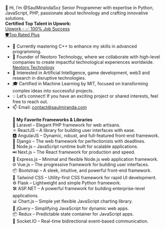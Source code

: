 👋 Hi, I’m @SaulMirandaSxz
Senior Programmer with expertise in Python, JavaScript, PHP, passionate about technology and crafting innovative solutions.
<br>
<strong>Certified Top Talent in Upwork:<br></strong>
<a target="_blank" href="https://www.upwork.com/freelancers/sauldanielmiranda"> 
Upwork - ✅ 100% Job Success <br> 🛡️Top Rated Plus </a>

- 🌱 Currently mastering C++ to enhance my skills in advanced programming.<br>
- 🚀 Founder of Neotoro Technology, where we collaborate with high-level companies to create impactful technological experiences worldwide. <br>
<a href="https://www.neotorotech.com/"> Neotoro Technology </a><br>
- 🤖 Interested in Artificial Intelligence, game development, web3 and research in disruptive technologies.<br>
- 🎓 Certified in Machine Learning by MIT, focused on transforming complex ideas into successful projects.<br>
- 💡 Let’s connect! If you have an exciting project or shared interests, feel free to reach out.
- 📫 Email: contact@saulmiranda.com
<br><br>
<strong>🚀 My Favorite Frameworks & Libraries </strong><br>
🐘 Laravel – Elegant PHP framework for web artisans. <br>
⚛️ ReactJS – A library for building user interfaces with ease. <br>
🅰️ AngularJS – Dynamic, robust, and full-featured front-end framework. <br>
🐍 Django – The web framework for perfectionists with deadlines. <br>
🌲 Node.js – JavaScript runtime built for scalable applications. <br>
⏭️ Next.js – The React framework for production and speed. <br>
🚦 Express.js – Minimal and flexible Node.js web application framework. <br>
🌐 Vue.js – The progressive framework for building user interfaces. <br>
📦 Bootstrap – A sleek, intuitive, and powerful front-end framework. <br>
🎨 Tailwind CSS – Utility-first CSS framework for rapid UI development. <br>
⚙️ Flask – Lightweight and simple Python framework. <br>
🛠️ ASP.NET – A powerful framework for building enterprise-level applications. <br>
📊 Chart.js – Simple yet flexible JavaScript charting library. <br>
📜 jQuery – Simplifying JavaScript for dynamic web apps. <br>
📦 Redux – Predictable state container for JavaScript apps. <br>
📡 Socket.IO – Real-time bidirectional event-based communication.

<!---
SaulMirandaSxz/SaulMirandaSxz is a ✨ special ✨ repository because its `README.md` (this file) appears on your GitHub profile.
You can click the Preview link to take a look at your changes.
--->
